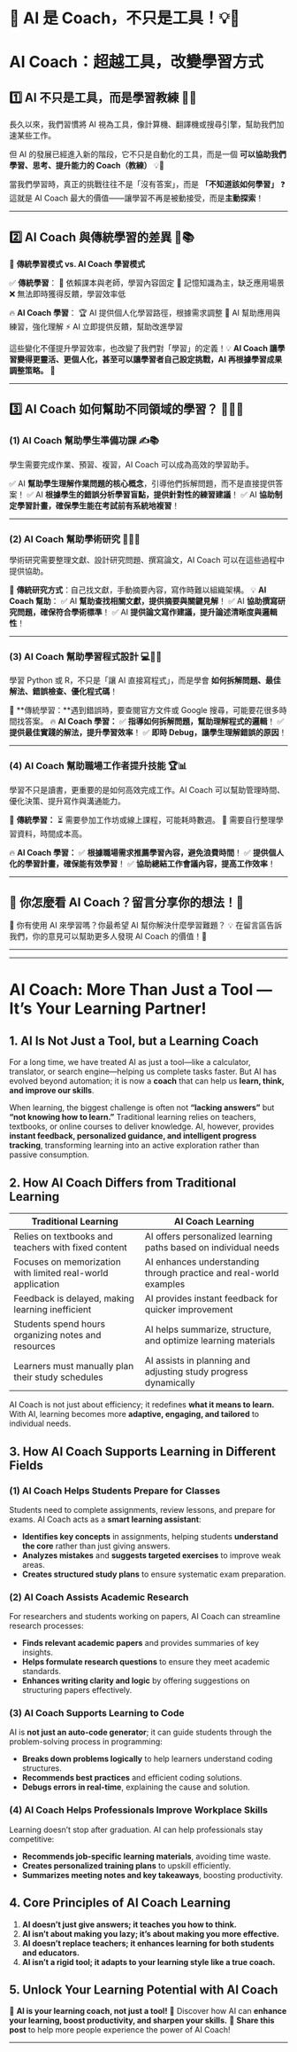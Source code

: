 # **📢 AI 是 Coach，不只是工具！💡🚀**

# AI Coach：超越工具，改變學習方式



## **1️⃣ AI 不只是工具，而是學習教練** 📖💡

長久以來，我們習慣將 AI 視為工具，像計算機、翻譯機或搜尋引擎，幫助我們加速某些工作。

但 AI 的發展已經進入新的階段，它不只是自動化的工具，而是一個 **可以協助我們學習、思考、提升能力的 Coach（教練）** 💡💪

當我們學習時，真正的挑戰往往不是「沒有答案」，而是 **「不知道該如何學習」** ❓
 這就是 AI Coach 最大的價值——讓學習不再是被動接受，而是**主動探索**！

------

## **2️⃣ AI Coach 與傳統學習的差異** 🤖📚

🔹 **傳統學習模式 vs. AI Coach 學習模式**

✅ **傳統學習**：
 📖 依賴課本與老師，學習內容固定
 📌 記憶知識為主，缺乏應用場景
 ❌ 無法即時獲得反饋，學習效率低

🔥 **AI Coach 學習**：
 🏆 AI 提供個人化學習路徑，根據需求調整
 🎯 AI 幫助應用與練習，強化理解
 ⚡ AI 立即提供反饋，幫助改進學習

這些變化不僅提升學習效率，也改變了我們對「學習」的定義！💡
 **AI Coach 讓學習變得更靈活、更個人化，甚至可以讓學習者自己設定挑戰，AI 再根據學習成果調整策略。** 🚀

------

## **3️⃣ AI Coach 如何幫助不同領域的學習？** 📘👨‍🎓

### **(1) AI Coach 幫助學生準備功課** ✍️📚

學生需要完成作業、預習、複習，AI Coach 可以成為高效的學習助手。

✅ AI **幫助學生理解作業問題的核心概念**，引導他們拆解問題，而不是直接提供答案！
 ✅ AI **根據學生的錯誤分析學習盲點，提供針對性的練習建議**！
 ✅ AI **協助制定學習計畫，確保學生能在考試前有系統地複習**！

------

### **(2) AI Coach 幫助學術研究** 🧑‍🔬📄

學術研究需要整理文獻、設計研究問題、撰寫論文，AI Coach 可以在這些過程中提供協助。

📌 **傳統研究方式**：自己找文獻，手動摘要內容，寫作時難以組織架構。
 💡 **AI Coach 幫助**：
 ✅ AI **幫助查找相關文獻，提供摘要與關鍵見解**！
 ✅ AI **協助撰寫研究問題，確保符合學術標準**！
 ✅ AI **提供論文寫作建議，提升論述清晰度與邏輯性**！

------

### **(3) AI Coach 幫助學習程式設計** 💻🧑‍💻

學習 Python 或 R，不只是「讓 AI 直接寫程式」，而是學會 **如何拆解問題、最佳解法、錯誤檢查、優化程式碼**！

📌 **傳統學習：**遇到錯誤時，要查閱官方文件或 Google 搜尋，可能要花很多時間找答案。
 🔥 **AI Coach 學習：**
 ✅ **指導如何拆解問題，幫助理解程式的邏輯**！
 ✅ **提供最佳實踐的解法，提升學習效率**！
 ✅ **即時 Debug，讓學生理解錯誤的原因**！

------

### **(4) AI Coach 幫助職場工作者提升技能** 🏆📊

學習不只是讀書，更重要的是如何高效完成工作。AI Coach 可以幫助管理時間、優化決策、提升寫作與溝通能力。

📌 **傳統學習：**
 ⏳ 需要參加工作坊或線上課程，可能耗時數週。
 📑 需要自行整理學習資料，時間成本高。

🔥 **AI Coach 學習：**
 ✅ **根據職場需求推薦學習內容，避免浪費時間**！
 ✅ **提供個人化的學習計畫，確保能有效學習**！
 ✅ **協助總結工作會議內容，提高工作效率**！

------

## **📢 你怎麼看 AI Coach？留言分享你的想法！💬**

📩 你有使用 AI 來學習嗎？你最希望 AI 幫你解決什麼學習難題？
 💡 在留言區告訴我們，你的意見可以幫助更多人發現 AI Coach 的價值！🚀

---

---

# AI Coach: More Than Just a Tool — It’s Your Learning Partner!

## 1. AI Is Not Just a Tool, but a Learning Coach

For a long time, we have treated AI as just a tool—like a calculator, translator, or search engine—helping us complete tasks faster. But AI has evolved beyond automation; it is now a **coach** that can help us **learn, think, and improve our skills**.

When learning, the biggest challenge is often not **“lacking answers”** but **“not knowing how to learn.”** Traditional learning relies on teachers, textbooks, or online courses to deliver knowledge. AI, however, provides **instant feedback, personalized guidance, and intelligent progress tracking**, transforming learning into an active exploration rather than passive consumption.

## 2. How AI Coach Differs from Traditional Learning

| **Traditional Learning**                                    | **AI Coach Learning**                                        |
| ----------------------------------------------------------- | ------------------------------------------------------------ |
| Relies on textbooks and teachers with fixed content         | AI offers personalized learning paths based on individual needs |
| Focuses on memorization with limited real-world application | AI enhances understanding through practice and real-world examples |
| Feedback is delayed, making learning inefficient            | AI provides instant feedback for quicker improvement         |
| Students spend hours organizing notes and resources         | AI helps summarize, structure, and optimize learning materials |
| Learners must manually plan their study schedules           | AI assists in planning and adjusting study progress dynamically |

AI Coach is not just about efficiency; it redefines **what it means to learn.** With AI, learning becomes more **adaptive, engaging, and tailored** to individual needs.

## 3. How AI Coach Supports Learning in Different Fields

### (1) AI Coach Helps Students Prepare for Classes

Students need to complete assignments, review lessons, and prepare for exams. AI Coach acts as a **smart learning assistant**:

- **Identifies key concepts** in assignments, helping students **understand the core** rather than just giving answers.
- **Analyzes mistakes** and **suggests targeted exercises** to improve weak areas.
- **Creates structured study plans** to ensure systematic exam preparation.

### (2) AI Coach Assists Academic Research

For researchers and students working on papers, AI Coach can streamline research processes:

- **Finds relevant academic papers** and provides summaries of key insights.
- **Helps formulate research questions** to ensure they meet academic standards.
- **Enhances writing clarity and logic** by offering suggestions on structuring papers effectively.

### (3) AI Coach Supports Learning to Code

AI is **not just an auto-code generator**; it can guide students through the problem-solving process in programming:

- **Breaks down problems logically** to help learners understand coding structures.
- **Recommends best practices** and efficient coding solutions.
- **Debugs errors in real-time**, explaining the cause and solution.

### (4) AI Coach Helps Professionals Improve Workplace Skills

Learning doesn’t stop after graduation. AI can help professionals stay competitive:

- **Recommends job-specific learning materials**, avoiding time waste.
- **Creates personalized training plans** to upskill efficiently.
- **Summarizes meeting notes and key takeaways**, boosting productivity.

## 4. Core Principles of AI Coach Learning

1. **AI doesn’t just give answers; it teaches you how to think.**
2. **AI isn’t about making you lazy; it’s about making you more effective.**
3. **AI doesn’t replace teachers; it enhances learning for both students and educators.**
4. **AI isn’t a rigid tool; it adapts to your learning style like a true coach.**

## 5. Unlock Your Learning Potential with AI Coach

🚀 **AI is your learning coach, not just a tool!**
 🔹 Discover how AI can **enhance your learning, boost productivity, and sharpen your skills.**
 🔹 **Share this post** to help more people experience the power of AI Coach!

------

